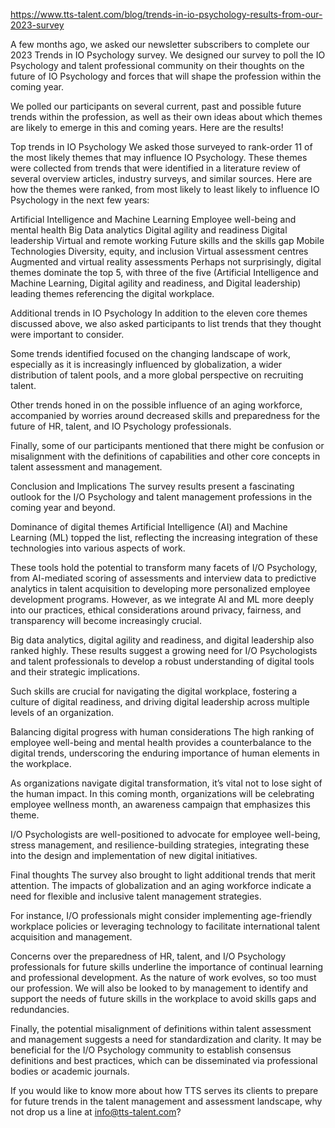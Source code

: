 https://www.tts-talent.com/blog/trends-in-io-psychology-results-from-our-2023-survey


A few months ago, we asked our newsletter subscribers to complete our 2023 Trends in IO Psychology survey. We designed our survey to poll the IO Psychology and talent professional community on their thoughts on the future of IO Psychology and forces that will shape the profession within the coming year. 

We polled our participants on several current, past and possible future trends within the profession, as well as their own ideas about which themes are likely to emerge in this and coming years. Here are the results!

Top trends in IO Psychology
We asked those surveyed to rank-order 11 of the most likely themes that may influence IO Psychology. These themes were collected from trends that were identified in a literature review of several overview articles, industry surveys, and similar sources. Here are how the themes were ranked, from most likely to least likely to influence IO Psychology in the next few years:

Artificial Intelligence and Machine Learning 
Employee well-being and mental health 
Big Data analytics 
Digital agility and readiness 
Digital leadership 
Virtual and remote working 
Future skills and the skills gap 
Mobile Technologies 
Diversity, equity, and inclusion 
Virtual assessment centres 
Augmented and virtual reality assessments 
Perhaps not surprisingly, digital themes dominate the top 5, with three of the five (Artificial Intelligence and Machine Learning, Digital agility and readiness, and Digital leadership) leading themes referencing the digital workplace.

Additional trends in IO Psychology
In addition to the eleven core themes discussed above, we also asked participants to list trends that they thought were important to consider.

Some trends identified focused on the changing landscape of work, especially as it is increasingly influenced by globalization, a wider distribution of talent pools, and a more global perspective on recruiting talent.

Other trends honed in on the possible influence of an aging workforce, accompanied by worries around decreased skills and preparedness for the future of HR, talent, and IO Psychology professionals.

Finally, some of our participants mentioned that there might be confusion or misalignment with the definitions of capabilities and other core concepts in talent assessment and management.

Conclusion and Implications
The survey results present a fascinating outlook for the I/O Psychology and talent management professions in the coming year and beyond.

Dominance of digital themes
Artificial Intelligence (AI) and Machine Learning (ML) topped the list, reflecting the increasing integration of these technologies into various aspects of work.

These tools hold the potential to transform many facets of I/O Psychology, from AI-mediated scoring of assessments and interview data to predictive analytics in talent acquisition to developing more personalized employee development programs. However, as we integrate AI and ML more deeply into our practices, ethical considerations around privacy, fairness, and transparency will become increasingly crucial.

Big data analytics, digital agility and readiness, and digital leadership also ranked highly. These results suggest a growing need for I/O Psychologists and talent professionals to develop a robust understanding of digital tools and their strategic implications.

Such skills are crucial for navigating the digital workplace, fostering a culture of digital readiness, and driving digital leadership across multiple levels of an organization.

Balancing digital progress with human considerations
The high ranking of employee well-being and mental health provides a counterbalance to the digital trends, underscoring the enduring importance of human elements in the workplace.

As organizations navigate digital transformation, it’s vital not to lose sight of the human impact. In this coming month, organizations will be celebrating employee wellness month, an awareness campaign that emphasizes this theme.

I/O Psychologists are well-positioned to advocate for employee well-being, stress management, and resilience-building strategies, integrating these into the design and implementation of new digital initiatives.

Final thoughts
The survey also brought to light additional trends that merit attention. The impacts of globalization and an aging workforce indicate a need for flexible and inclusive talent management strategies.

For instance, I/O professionals might consider implementing age-friendly workplace policies or leveraging technology to facilitate international talent acquisition and management.

Concerns over the preparedness of HR, talent, and I/O Psychology professionals for future skills underline the importance of continual learning and professional development. As the nature of work evolves, so too must our profession. We will also be looked to by management to identify and support the needs of future skills in the workplace to avoid skills gaps and redundancies.

Finally, the potential misalignment of definitions within talent assessment and management suggests a need for standardization and clarity. It may be beneficial for the I/O Psychology community to establish consensus definitions and best practices, which can be disseminated via professional bodies or academic journals.

If you would like to know more about how TTS serves its clients to prepare for future trends in the talent management and assessment landscape, why not drop us a line at info@tts-talent.com?